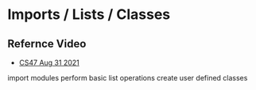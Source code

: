 # Imports / Lists / Classes

## Refernce Video
- [CS47 Aug 31 2021](https://www.youtube.com/watch?v=j5Hu08FhAJQ)

import modules
perform basic list operations
create user defined classes